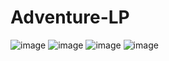 # Adventure-LP


![image](https://user-images.githubusercontent.com/93990691/176340644-8ba371e5-d6cc-44bb-9c39-d41554504344.png)
![image](https://user-images.githubusercontent.com/93990691/176340817-ebe814b2-28b1-4f20-a21a-29b96a6d98c6.png)
![image](https://user-images.githubusercontent.com/93990691/176340934-738e542f-5a11-4717-bf8d-62a93337c593.png)
![image](https://user-images.githubusercontent.com/93990691/176341068-811f1566-ccb3-4d94-8de0-7e5cf933ca6c.png)

